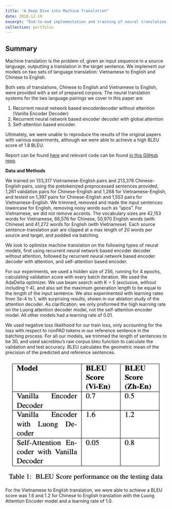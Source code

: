 ```yaml
---
title: "A Deep Dive into Machine Translation"
date: 2018-12-19
excerpt: "End-to-end implementation and training of neural translation machine models.<br/><img src='/images/MTarch.png' style='width:395px;height:200px;'>"
collection: portfolio
---
```


## Summary

Machine translation is the problem of, given an input sequence in a source language, outputting a translation in the target sentence. We implement our models on two sets of language translation: Vietnamese to English and Chinese to English.

Both sets of translations, Chinese to English and Vietnamese to English, were provided with a set of prepared corpora. The neural translation systems for the two language pairings we cover in this paper are
1. Recurrent neural network based encoderdecoder without attention (Vanilla Encoder Decoder) 
2. Recurrent neural network based encoder decoder with global attention 
3. Self-attention based encoder. 

Ultimately, we were unable to reproduce the results of the original papers with various experiments, although we were able to achieve a high BLEU score of 1.8 BLEU.

Report can be found [here](https://github.com/zivschwartz/Machine-Translation-Systems/blob/master/1011_Final_Report.pdf) and relevant code can be found [in this GitHub repo](https://github.com/zivschwartz/Machine-Translation-Systems).

**Data and Methods** 

We trained on 133,317 Vietnamese-English pairs and 213,376 Chinese-English pairs, using the pretokenized preprocessed sentences provided, 1,261 validation pairs for Chinese-English and 1,268 for Vietnamese-English, and tested on 1,397 pairs for Chinese-English and 1,553 pairs for Vietnamese-English. We trimmed, removed and made the input sentences lowercase for English, removing noisy words such as ”apos”. For Vietnamese, we did not remove accents. The vocabulary sizes are 42,153 words for Vietnamese, 66,576 for Chinese, 50,970 English words (with Chinese) and 41,272 words for English (with Vietnamese). Each source sentence-translation pair are clipped at a max length of 20 words per source and target, and padded via batching.

We look to optimize machine translation on the following types of neural models, first using recurrent neural network based encoder decoder without attention, followed by recurrent neural network based encoder decoder with attention, and self-attention based encoder. 

For our experiments, we used a hidden size of 256, running for 4 epochs, calculating validation score with every batch iteration. We used the AdaDelta optimizer. We use beam search with K = 5 (exclusive, without including 1-4), and also set the maximum generation length to be equal to the length of the input sentence. We also experimented with learning rates from 3e-4 to 1, with surprising results, shown in our ablation study of the attention decoder. As clarification, we only preformed the high learning rate on the Luong attention decoder model, not the self-attention encoder model. All other models had a learning rate of 0.01.

We used negative loss likelihood for our train loss, only accounting for the loss with respect to nonPAD tokens in our reference sentence in the batching process. For all our models, we trimmed the length of sentences to be 30, and used sacrebleu’s raw corpus bleu function to calculate the validation and test accuracy. BLEU calculates the geometric mean of the precision of the predicted and reference sentences.

<p align="center">
  <img width="485.5" height="381" src="/images/MTeval.png">
</p>

For the Vietnamese to English translation, we were able to achieve a BLEU score was 1.6 and 1.2 for Chinese to English translation with the Luong Attention Encoder model and a learning rate of 1.0.
